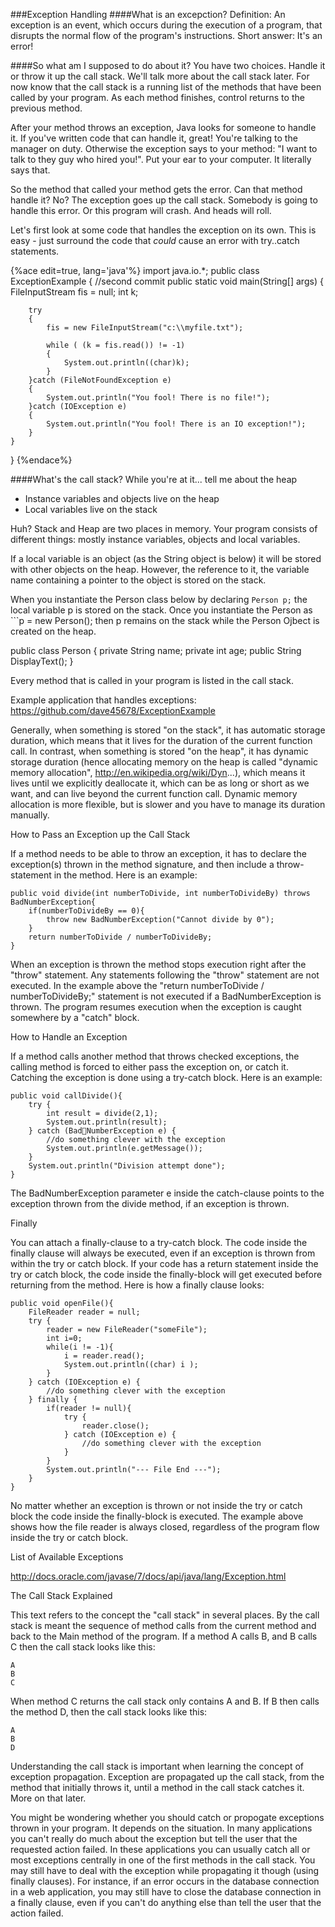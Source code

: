 ###Exception Handling
####What is an excepction?
Definition: An exception is an event, which occurs during the execution of a program, that disrupts the normal flow of the program's instructions. Short answer: It's an error!

####So what am I supposed to do about it?
You have two choices. Handle it or throw it up the call stack. We'll talk more about the call stack later. For now know that the call stack is a running list of the methods that have been called by your program. As each method finishes, control returns to the previous method.

After your method throws an exception, Java looks for someone to handle it. If you've written code that can handle it, great! You're talking to the manager on duty. Otherwise the exception says to your method: "I want to talk to they guy who hired you!". Put your ear to your computer. It literally says that. 

So the method that called your method gets the error. Can that method handle it? No? The exception goes up the call stack. Somebody is going to handle this error. Or this program will crash. And heads will roll.

Let's first look at some code that handles the exception on its own. This is easy - just surround the code that *could* cause an error with try..catch statements.

{%ace edit=true, lang='java'%}
import java.io.*;
public class ExceptionExample {
//second commit
	public static void main(String[] args) {
		FileInputStream fis = null;
		int k;
		
		try
		{
			fis = new FileInputStream("c:\\myfile.txt");
						
			while ( (k = fis.read()) != -1)
			{
				System.out.println((char)k);
			}
		}catch (FileNotFoundException e)
		{
			System.out.println("You fool! There is no file!");
		}catch (IOException e)
		{
			System.out.println("You fool! There is an IO exception!");
		}
	}
}
{%endace%}







####What's the call stack? While you're at it... tell me about the heap
* Instance variables and objects live on the heap
* Local variables live on the stack

Huh? Stack and Heap are two places in memory. Your program consists of different things: mostly instance variables, objects and local variables.

If a local variable is an object (as the String object is below) it will be stored with other objects on the heap. However, the reference to it, the variable name containing a pointer to the object is stored on the stack. 

When you instantiate the Person class below by declaring ```Person p;``` the local variable p is stored on the stack. Once you instantiate the Person as ```p = new Person(); then p remains on the stack while the Person Ojbect is created on the heap.

public class Person {
    private String name;
    private int age;
    public String DisplayText();
}
        
        
Every method that is called in your program is listed in the call stack. 

Example application that handles exceptions: https://github.com/dave45678/ExceptionExample

Generally, when something is stored "on the stack", it has automatic storage duration, which means that it lives for the duration of the current function call. In contrast, when something is stored "on the heap", it has dynamic storage duration (hence allocating memory on the heap is called "dynamic memory allocation", http://en.wikipedia.org/wiki/Dyn...), which means it lives until we explicitly deallocate it, which can be as long or short as we want, and can live beyond the current function call. Dynamic memory allocation is more flexible, but is slower and you have to manage its duration manually.






How to Pass an Exception up the Call Stack

If a method needs to be able to throw an exception, it has to declare the exception(s) thrown in the method signature, and then include a throw-statement in the method. Here is an example:

    public void divide(int numberToDivide, int numberToDivideBy) throws BadNumberException{
        if(numberToDivideBy == 0){
            throw new BadNumberException("Cannot divide by 0");
        }
        return numberToDivide / numberToDivideBy;
    }
When an exception is thrown the method stops execution right after the "throw" statement. Any statements following the "throw" statement are not executed. In the example above the "return numberToDivide / numberToDivideBy;" statement is not executed if a BadNumberException is thrown. The program resumes execution when the exception is caught somewhere by a "catch" block.

How to Handle an Exception

If a method calls another method that throws checked exceptions, the calling method is forced to either pass the exception on, or catch it. Catching the exception is done using a try-catch block. Here is an example:

    public void callDivide(){
        try {
            int result = divide(2,1);
            System.out.println(result);
        } catch (BadNumberException e) {
            //do something clever with the exception
            System.out.println(e.getMessage());
        }
        System.out.println("Division attempt done");
    }
The BadNumberException parameter e inside the catch-clause points to the exception thrown from the divide method, if an exception is thrown.

 

Finally

You can attach a finally-clause to a try-catch block. The code inside the finally clause will always be executed, even if an exception is thrown from within the try or catch block. If your code has a return statement inside the try or catch block, the code inside the finally-block will get executed before returning from the method. Here is how a finally clause looks:

    public void openFile(){
        FileReader reader = null;
        try {
            reader = new FileReader("someFile");
            int i=0;
            while(i != -1){
                i = reader.read();
                System.out.println((char) i );
            }
        } catch (IOException e) {
            //do something clever with the exception
        } finally {
            if(reader != null){
                try {
                    reader.close();
                } catch (IOException e) {
                    //do something clever with the exception
                }
            }
            System.out.println("--- File End ---");
        }
    }
No matter whether an exception is thrown or not inside the try or catch block the code inside the finally-block is executed. The example above shows how the file reader is always closed, regardless of the program flow inside the try or catch block.

List of Available Exceptions

http://docs.oracle.com/javase/7/docs/api/java/lang/Exception.html

 

The Call Stack Explained

This text refers to the concept the "call stack" in several places. By the call stack is meant the sequence of method calls from the current method and back to the Main method of the program. If a method A calls B, and B calls C then the call stack looks like this:

    A
    B
    C
When method C returns the call stack only contains A and B. If B then calls the method D, then the call stack looks like this:

    A
    B
    D
Understanding the call stack is important when learning the concept of exception propagation. Exception are propagated up the call stack, from the method that initially throws it, until a method in the call stack catches it. More on that later.

You might be wondering whether you should catch or propogate exceptions thrown in your program. It depends on the situation. In many applications you can't really do much about the exception but tell the user that the requested action failed. In these applications you can usually catch all or most exceptions centrally in one of the first methods in the call stack. You may still have to deal with the exception while propagating it though (using finally clauses). For instance, if an error occurs in the database connection in a web application, you may still have to close the database connection in a finally clause, even if you can't do anything else than tell the user that the action failed.